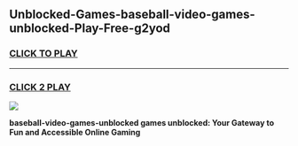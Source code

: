 
## Unblocked-Games-baseball-video-games-unblocked-Play-Free-g2yod
<h3>
<a href="https://premium76.site?title=baseball-video-games-unblocked&ref=21A">CLICK TO PLAY</a></h3>
<hr>

<h3>
<a href="https://premium76.site?title=baseball-video-games-unblocked&ref=21A">CLICK 2 PLAY</a>
  
</h3>

<a href="https://premium76.site?title=baseball-video-games-unblocked&ref=21A"><img src="https://clearcache.store/games.png"></a>


**baseball-video-games-unblocked games unblocked: Your Gateway to Fun and Accessible Online Gaming**
